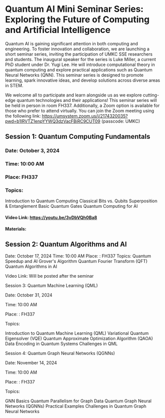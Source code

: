 # Quantum AI Mini Seminar Series: Exploring the Future of Computing and Artificial Intelligence

Quantum AI is gaining significant attention in both computing and engineering. To foster innovation and collaboration, we are launching a short seminar series, inviting the participation of UMKC SSE researchers and students. The inaugural speaker for the series is Luke Miller, a current PhD student under Dr. Yugi Lee. He will introduce computational theory in quantum computing and explore practical applications such as Quantum Neural Networks (QNN). This seminar series is designed to promote learning, spark innovative ideas, and develop solutions across diverse areas in STEM.

We welcome all to participate and learn alongside us as we explore cutting-edge quantum technologies and their applications!  This seminar series will be held in person in room FH337. Additionally, a Zoom option is available for those who prefer to attend virtually. You can join the Zoom meeting using the following link: https://umsystem.zoom.us/j/2174320035?pwd=b1lRVTZ1enpYYWQ3dzVacFBiRC9CUT09 (passcode: UMKC)

 

## Session 1: Quantum Computing Fundamentals
### Date: October 3, 2024
### Time: 10:00 AM
### Place: FH337
### Topics:
Introduction to Quantum Computing
Classical Bits vs. Qubits
Superposition & Entanglement
Basic Quantum Gates
Quantum Computing for AI
#### Video Link: https://youtu.be/3vDbVQh0Ba8
#### Materials: 

## Session 2: Quantum Algorithms and AI
Date: October 17, 2024
Time: 10:00 AM
Place: : FH337
Topics:
Quantum Speedup and AI
Grover's Algorithm
Quantum Fourier Transform (QFT)
Quantum Algorithms in AI

Video Link: Will be posted after the seminar

Session 3: Quantum Machine Learning (QML)

Date: October 31, 2024

Time: 10:00 AM

Place: : FH337

Topics:

Introduction to Quantum Machine Learning (QML)
Variational Quantum Eigensolver (VQE)
Quantum Approximate Optimization Algorithm (QAOA)
Data Encoding in Quantum Systems
Challenges in QML
 

Session 4: Quantum Graph Neural Networks (QGNNs)

Date: November 14, 2024

Time: 10:00 AM

Place: : FH337

Topics:

GNN Basics
Quantum Parallelism for Graph Data
Quantum Graph Neural Networks (QGNNs)
Practical Examples
Challenges in Quantum Graph Neural Networks
